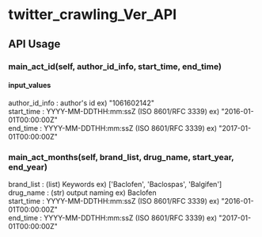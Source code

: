 # twitter_crawling_Ver_API

## API Usage
### main_act_id(self, author_id_info, start_time, end_time)
#### input_values
author_id_info : author's id ex) "1061602142"   
start_time : YYYY-MM-DDTHH:mm:ssZ (ISO 8601/RFC 3339) ex) "2016-01-01T00:00:00Z"   
end_time : YYYY-MM-DDTHH:mm:ssZ (ISO 8601/RFC 3339) ex) "2017-01-01T00:00:00Z"   

### main_act_months(self, brand_list, drug_name, start_year, end_year)
brand_list : (list) Keywords ex) ['Baclofen', 'Baclospas', 'Balgifen']   
drug_name : (str) output naming ex) Baclofen   
start_time : YYYY-MM-DDTHH:mm:ssZ (ISO 8601/RFC 3339) ex) "2016-01-01T00:00:00Z"   
end_time : YYYY-MM-DDTHH:mm:ssZ (ISO 8601/RFC 3339) ex) "2017-01-01T00:00:00Z"   

